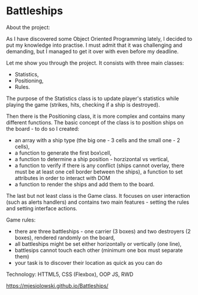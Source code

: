 # Battleships
About the project:

As I have discovered some Object Oriented Programming lately, I decided to put my knowledge into practise. I must admit that it was challenging and demanding, but I managed to get it over with even before my deadline.

Let me show you through the project. It consists with three main classes:
- Statistics,
- Positioning,
- Rules.

The purpose of the Statistics class is to update player's statistics while playing the game (strikes, hits, checking if a ship is destroyed).

Then there is the Positioning class, it is more complex and contains many different functions. The basic concept of the class is to position ships on the board - to do so I created:
- an array with a ship type (the big one - 3 cells and the small one - 2 cells),
- a function to generate the first box\cell,
- a function to determine a ship position - horzizontal vs vertical,
- a function to verify if there is any conflict (ships cannot overlay, there must be at least one cell border between the ships), a function to set attributes in order to interact with DOM
- a function to render the ships and add them to the board.

The last but not least class is the Game class. It focuses on user interaction (such as alerts handlers) and contains two main features - setting the rules and setting interface actions. 

Game rules:
- there are three battleships - one carrier (3 boxes) and two destroyers (2 boxes), rendered randomly on the board,
- all battleships might be set either horizontally or vertically (one line),
- battlesips cannot touch each other (minimum one box must separate them)
- your task is to discover their location as quick as you can do

Technology:
HTTML5, CSS (Flexbox), OOP JS, RWD

https://mjesiolowski.github.io/Battleships/
